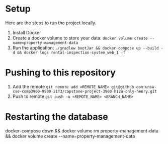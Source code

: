 # Setup

Here are the steps to run the project locally.

1. Install Docker
2. Create a docker volume to store your data: `docker volume create --name=property-management-data`
3. Run the application: `./gradlew bootJar && docker-compose up --build -d && docker logs rental-inspection-system_web_1 -f`

# Pushing to this repository
1. Add the remote
`git remote add <REMOTE_NAME> git@github.com:unsw-cse-comp3900-9900-21T3/capstone-project-3900-h12a-only-henry.git`
2. Push to remote
`git push -u <REMOTE_NAME> <BRANCH_NAME>`

# Restarting the database
docker-compose down && docker volume rm property-management-data && docker volume create --name=property-management-data
